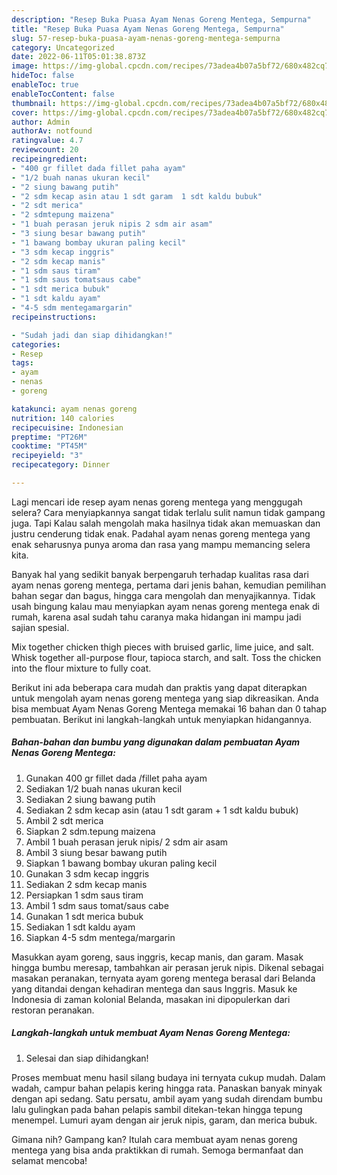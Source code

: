```yaml
---
description: "Resep Buka Puasa Ayam Nenas Goreng Mentega, Sempurna"
title: "Resep Buka Puasa Ayam Nenas Goreng Mentega, Sempurna"
slug: 57-resep-buka-puasa-ayam-nenas-goreng-mentega-sempurna
category: Uncategorized
date: 2022-06-11T05:01:38.873Z
image: https://img-global.cpcdn.com/recipes/73adea4b07a5bf72/680x482cq70/ayam-nenas-goreng-mentega-foto-resep-utama.jpg
hideToc: false
enableToc: true
enableTocContent: false
thumbnail: https://img-global.cpcdn.com/recipes/73adea4b07a5bf72/680x482cq70/ayam-nenas-goreng-mentega-foto-resep-utama.jpg
cover: https://img-global.cpcdn.com/recipes/73adea4b07a5bf72/680x482cq70/ayam-nenas-goreng-mentega-foto-resep-utama.jpg
author: Admin
authorAv: notfound
ratingvalue: 4.7
reviewcount: 20
recipeingredient:
- "400 gr fillet dada fillet paha ayam"
- "1/2 buah nanas ukuran kecil"
- "2 siung bawang putih"
- "2 sdm kecap asin atau 1 sdt garam  1 sdt kaldu bubuk"
- "2 sdt merica"
- "2 sdmtepung maizena"
- "1 buah perasan jeruk nipis 2 sdm air asam"
- "3 siung besar bawang putih"
- "1 bawang bombay ukuran paling kecil"
- "3 sdm kecap inggris"
- "2 sdm kecap manis"
- "1 sdm saus tiram"
- "1 sdm saus tomatsaus cabe"
- "1 sdt merica bubuk"
- "1 sdt kaldu ayam"
- "4-5 sdm mentegamargarin"
recipeinstructions:

- "Sudah jadi dan siap dihidangkan!"
categories:
- Resep
tags:
- ayam
- nenas
- goreng

katakunci: ayam nenas goreng 
nutrition: 140 calories
recipecuisine: Indonesian
preptime: "PT26M"
cooktime: "PT45M"
recipeyield: "3"
recipecategory: Dinner

---
```



Lagi mencari ide resep ayam nenas goreng mentega yang menggugah selera? Cara menyiapkannya sangat tidak terlalu sulit namun tidak gampang juga. Tapi Kalau salah mengolah maka hasilnya tidak akan memuaskan dan justru cenderung tidak enak. Padahal ayam nenas goreng mentega yang enak seharusnya punya aroma dan rasa yang mampu memancing selera kita.


Banyak hal yang sedikit banyak berpengaruh terhadap kualitas rasa dari ayam nenas goreng mentega, pertama dari jenis bahan, kemudian pemilihan bahan segar dan bagus, hingga cara mengolah dan menyajikannya. Tidak usah bingung kalau mau menyiapkan ayam nenas goreng mentega enak di rumah, karena asal sudah tahu caranya maka hidangan ini mampu jadi sajian spesial.

Mix together chicken thigh pieces with bruised garlic, lime juice, and salt. Whisk together all-purpose flour, tapioca starch, and salt. Toss the chicken into the flour mixture to fully coat.


Berikut ini ada beberapa cara mudah dan praktis yang dapat diterapkan untuk mengolah ayam nenas goreng mentega yang siap dikreasikan. Anda bisa membuat Ayam Nenas Goreng Mentega memakai 16 bahan dan 0 tahap pembuatan. Berikut ini langkah-langkah untuk menyiapkan hidangannya.

<!--inarticleads1-->

##### Bahan-bahan dan bumbu yang digunakan dalam pembuatan Ayam Nenas Goreng Mentega:

1. Gunakan 400 gr fillet dada /fillet paha ayam
1. Sediakan 1/2 buah nanas ukuran kecil
1. Sediakan 2 siung bawang putih
1. Sediakan 2 sdm kecap asin (atau 1 sdt garam + 1 sdt kaldu bubuk)
1. Ambil 2 sdt merica
1. Siapkan 2 sdm.tepung maizena
1. Ambil 1 buah perasan jeruk nipis/ 2 sdm air asam
1. Ambil 3 siung besar bawang putih
1. Siapkan 1 bawang bombay ukuran paling kecil
1. Gunakan 3 sdm kecap inggris
1. Sediakan 2 sdm kecap manis
1. Persiapkan 1 sdm saus tiram
1. Ambil 1 sdm saus tomat/saus cabe
1. Gunakan 1 sdt merica bubuk
1. Sediakan 1 sdt kaldu ayam
1. Siapkan 4-5 sdm mentega/margarin


Masukkan ayam goreng, saus inggris, kecap manis, dan garam. Masak hingga bumbu meresap, tambahkan air perasan jeruk nipis. Dikenal sebagai masakan peranakan, ternyata ayam goreng mentega berasal dari Belanda yang ditandai dengan kehadiran mentega dan saus Inggris. Masuk ke Indonesia di zaman kolonial Belanda, masakan ini dipopulerkan dari restoran peranakan. 

<!--inarticleads2-->

##### Langkah-langkah untuk membuat Ayam Nenas Goreng Mentega:


1. Selesai dan siap dihidangkan!

Proses membuat menu hasil silang budaya ini ternyata cukup mudah. Dalam wadah, campur bahan pelapis kering hingga rata. Panaskan banyak minyak dengan api sedang. Satu persatu, ambil ayam yang sudah direndam bumbu lalu gulingkan pada bahan pelapis sambil ditekan-tekan hingga tepung menempel. Lumuri ayam dengan air jeruk nipis, garam, dan merica bubuk. 

Gimana nih? Gampang kan? Itulah cara membuat ayam nenas goreng mentega yang bisa anda praktikkan di rumah. Semoga bermanfaat dan selamat mencoba!
